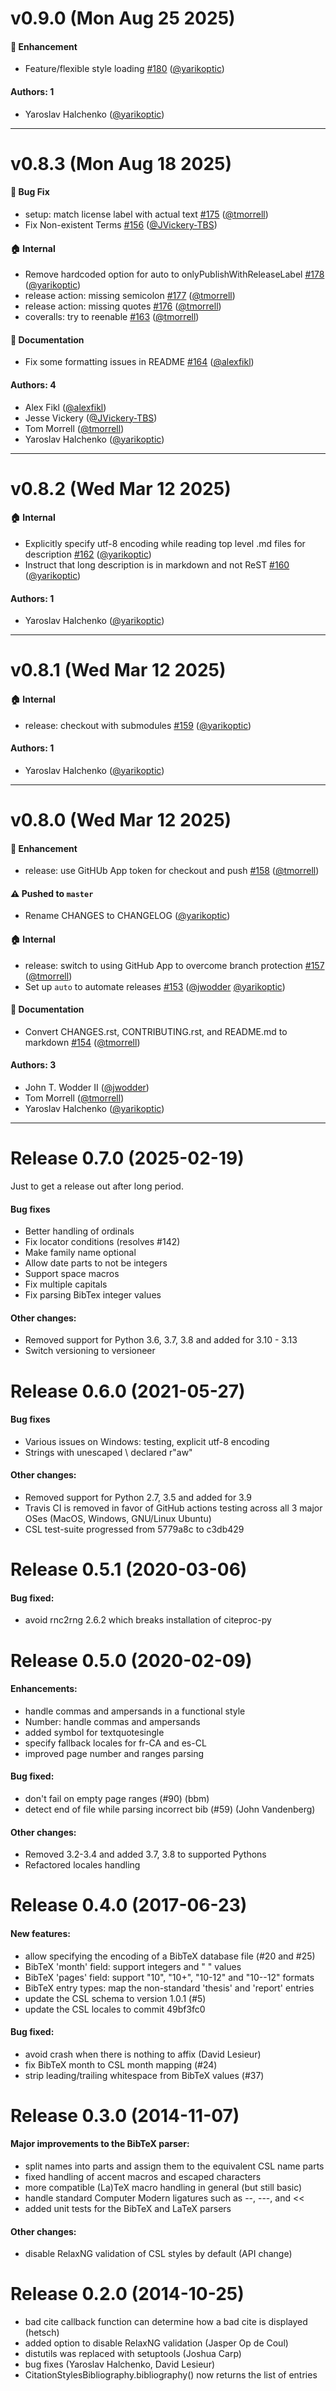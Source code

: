# v0.9.0 (Mon Aug 25 2025)

#### 🚀 Enhancement

- Feature/flexible style loading [#180](https://github.com/citeproc-py/citeproc-py/pull/180) ([@yarikoptic](https://github.com/yarikoptic))

#### Authors: 1

- Yaroslav Halchenko ([@yarikoptic](https://github.com/yarikoptic))

---

# v0.8.3 (Mon Aug 18 2025)

#### 🐛 Bug Fix

- setup: match license label with actual text [#175](https://github.com/citeproc-py/citeproc-py/pull/175) ([@tmorrell](https://github.com/tmorrell))
- Fix Non-existent Terms [#156](https://github.com/citeproc-py/citeproc-py/pull/156) ([@JVickery-TBS](https://github.com/JVickery-TBS))

#### 🏠 Internal

- Remove hardcoded option for auto to onlyPublishWithReleaseLabel [#178](https://github.com/citeproc-py/citeproc-py/pull/178) ([@yarikoptic](https://github.com/yarikoptic))
- release action: missing semicolon [#177](https://github.com/citeproc-py/citeproc-py/pull/177) ([@tmorrell](https://github.com/tmorrell))
- release action: missing quotes [#176](https://github.com/citeproc-py/citeproc-py/pull/176) ([@tmorrell](https://github.com/tmorrell))
- coveralls: try to reenable [#163](https://github.com/citeproc-py/citeproc-py/pull/163) ([@tmorrell](https://github.com/tmorrell))

#### 📝 Documentation

- Fix some formatting issues in README [#164](https://github.com/citeproc-py/citeproc-py/pull/164) ([@alexfikl](https://github.com/alexfikl))

#### Authors: 4

- Alex Fikl ([@alexfikl](https://github.com/alexfikl))
- Jesse Vickery ([@JVickery-TBS](https://github.com/JVickery-TBS))
- Tom Morrell ([@tmorrell](https://github.com/tmorrell))
- Yaroslav Halchenko ([@yarikoptic](https://github.com/yarikoptic))

---

# v0.8.2 (Wed Mar 12 2025)

#### 🏠 Internal

- Explicitly specify utf-8 encoding while reading top level .md files for description [#162](https://github.com/citeproc-py/citeproc-py/pull/162) ([@yarikoptic](https://github.com/yarikoptic))
- Instruct that long description is in markdown and not ReST [#160](https://github.com/citeproc-py/citeproc-py/pull/160) ([@yarikoptic](https://github.com/yarikoptic))

#### Authors: 1

- Yaroslav Halchenko ([@yarikoptic](https://github.com/yarikoptic))

---

# v0.8.1 (Wed Mar 12 2025)

#### 🏠 Internal

- release: checkout with submodules [#159](https://github.com/citeproc-py/citeproc-py/pull/159) ([@yarikoptic](https://github.com/yarikoptic))

#### Authors: 1

- Yaroslav Halchenko ([@yarikoptic](https://github.com/yarikoptic))

---

# v0.8.0 (Wed Mar 12 2025)

#### 🚀 Enhancement

- release: use GitHUb App token for checkout and push [#158](https://github.com/citeproc-py/citeproc-py/pull/158) ([@tmorrell](https://github.com/tmorrell))

#### ⚠️ Pushed to `master`

- Rename CHANGES to CHANGELOG ([@yarikoptic](https://github.com/yarikoptic))

#### 🏠 Internal

- release: switch to using GitHub App to overcome branch protection [#157](https://github.com/citeproc-py/citeproc-py/pull/157) ([@tmorrell](https://github.com/tmorrell))
- Set up `auto` to automate releases [#153](https://github.com/citeproc-py/citeproc-py/pull/153) ([@jwodder](https://github.com/jwodder) [@yarikoptic](https://github.com/yarikoptic))

#### 📝 Documentation

- Convert CHANGES.rst, CONTRIBUTING.rst, and README.md to markdown [#154](https://github.com/citeproc-py/citeproc-py/pull/154) ([@tmorrell](https://github.com/tmorrell))

#### Authors: 3

- John T. Wodder II ([@jwodder](https://github.com/jwodder))
- Tom Morrell ([@tmorrell](https://github.com/tmorrell))
- Yaroslav Halchenko ([@yarikoptic](https://github.com/yarikoptic))

---


# Release 0.7.0 (2025-02-19)

Just to get a release out after long period.

#### Bug fixes

* Better handling of ordinals
* Fix locator conditions (resolves #142)
* Make family name optional
* Allow date parts to not be integers
* Support space macros
* Fix multiple capitals
* Fix parsing BibTex integer values

#### Other changes:

* Removed support for Python 3.6, 3.7, 3.8 and added for 3.10 - 3.13
* Switch versioning to versioneer


# Release 0.6.0 (2021-05-27)

#### Bug fixes

* Various issues on Windows: testing, explicit utf-8 encoding
* Strings with unescaped \ declared r"aw"

#### Other changes:

* Removed support for Python 2.7, 3.5 and added for 3.9
* Travis CI is removed in favor of GitHub actions testing across
  all 3 major OSes (MacOS, Windows, GNU/Linux Ubuntu)
* CSL test-suite progressed from 5779a8c to c3db429


# Release 0.5.1 (2020-03-06)

#### Bug fixed:

* avoid rnc2rng 2.6.2 which breaks installation of citeproc-py

# Release 0.5.0 (2020-02-09)

#### Enhancements:

* handle commas and ampersands in a functional style
* Number: handle commas and ampersands
* added symbol for textquotesingle
* specify fallback locales for fr-CA and es-CL
* improved page number and ranges parsing

#### Bug fixed:

* don't fail on empty page ranges (#90) (bbm)
* detect end of file while parsing incorrect bib (#59) (John Vandenberg)

#### Other changes:

* Removed 3.2-3.4 and added 3.7, 3.8 to supported Pythons
* Refactored locales handling

# Release 0.4.0 (2017-06-23)

#### New features:

* allow specifying the encoding of a BibTeX database file (#20 and #25)
* BibTeX 'month' field: support integers and "<month> <day>" values
* BibTeX 'pages' field: support "10", "10+", "10-12" and "10--12" formats
* BibTeX entry types: map the non-standard 'thesis' and 'report' entries
* update the CSL schema to version 1.0.1 (#5)
* update the CSL locales to commit 49bf3fc0

#### Bug fixed:

* avoid crash when there is nothing to affix (David Lesieur)
* fix BibTeX month to CSL month mapping (#24)
* strip leading/trailing whitespace from BibTeX values (#37)

# Release 0.3.0 (2014-11-07)

#### Major improvements to the BibTeX parser:

* split names into parts and assign them to the equivalent CSL name parts
* fixed handling of accent macros and escaped characters
* more compatible (La)TeX macro handling in general (but still basic)
* handle standard Computer Modern ligatures such as --, ---, and <<
* added unit tests for the BibTeX and LaTeX parsers

#### Other changes:

* disable RelaxNG validation of CSL styles by default (API change)

# Release 0.2.0 (2014-10-25)

* bad cite callback function can determine how a bad cite is displayed (hetsch)
* added option to disable RelaxNG validation (Jasper Op de Coul)
* distutils was replaced with setuptools (Joshua Carp)
* bug fixes (Yaroslav Halchenko, David Lesieur)
* CitationStylesBibliography.bibliography() now returns the list of entries
